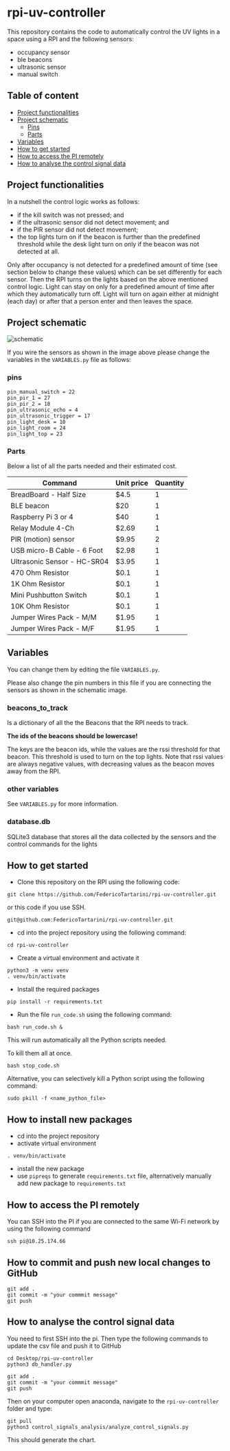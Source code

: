 # rpi-uv-controller

This repository contains the code to automatically control the UV lights in a space using a RPI and the following sensors:

* occupancy sensor
* ble beacons
* ultrasonic sensor
* manual switch

## Table of content 

-   [Project functionalities](#project-functionalities)
-   [Project schematic](#project-schematic)
    -   [Pins](#pins)
    -   [Parts](#parts)
-   [Variables](#variables)
-   [How to get started](#how-to-get-started)
-   [How to access the PI remotely](#how-to-access-the-pi-remotely)
-   [How to analyse the control signal data](#how-to-analyse-the-control-signal-data)

## Project functionalities

In a nutshell the control logic works as follows:

* if the kill switch was not pressed; and
* if the ultrasonic sensor did not detect movement; and
* if the PIR sensor did not detect movement;
* the top lights turn on if the beacon is further than the predefined threshold while the desk light turn on only if the beacon was not detected at all.

Only after occupancy is not detected for a predefined amount of time (see section below to change these values) which can be set differently for each sensor. Then the RPI turns on the lights based on the above mentioned control logic. Light can stay on only for a predefined amount of time after which they automatically turn off. Light will turn on again either at midnight (each day) or after that a person enter and then leaves the space. 

## Project schematic

![schematic](https://github.com/FedericoTartarini/rpi-uv-controller/blob/master/images/schematic.png)

If you wire the sensors as shown in the image above please change the variables in the `VARIABLES.py` file as follows:

### pins
```
pin_manual_switch = 22
pin_pir_1 = 27
pin_pir_2 = 18
pin_ultrasonic_echo = 4
pin_ultrasonic_trigger = 17
pin_light_desk = 10
pin_light_room = 24
pin_light_top = 23
```

### Parts

Below a list of all the parts needed and their estimated cost.

| Command | Unit price | Quantity |
| --- | --- | --- |
| BreadBoard - Half Size | $4.5 | 1 |
| BLE beacon | $20 | 1 |
| Raspberry Pi 3 or 4 | $40 | 1 |
| Relay Module 4-Ch | $2.69 | 1 |
| PIR (motion) sensor | $9.95 | 2 |
| USB micro-B Cable - 6 Foot | $2.98 | 1 |
| Ultrasonic Sensor - HC-SR04 | $3.95 | 1 |
| 470 Ohm Resistor | $0.1 | 1 |
| 1K Ohm Resistor | $0.1 | 1 |
| Mini Pushbutton Switch | $0.1 | 1 |
| 10K Ohm Resistor | $0.1 | 1 |
| Jumper Wires Pack - M/M | $1.95 | 1 |
| Jumper Wires Pack - M/F | $1.95 | 1 |

## Variables

You can change them by editing the file `VARIABLES.py`.

Please also change the pin numbers in this file if you are connecting the sensors as shown in the schematic image.

### beacons_to_track

Is a dictionary of all the the Beacons that the RPI needs to track.

**The ids of the beacons should be lowercase!**

The keys are the beacon ids, while the values are the rssi threshold for that beacon. This threshold is used to turn on the top lights. Note that rssi values are always negative values, with decreasing values as the beacon moves away from the RPI.

### other variables

See `VARIABLES.py` for more information.

### database.db

SQLite3 database that stores all the data collected by the sensors and the control commands for the lights

## How to get started

* Clone this repository on the RPI using the following code:
```
git clone https://github.com/FedericoTartarini/rpi-uv-controller.git
```

or this code if you use SSH.
```
git@github.com:FedericoTartarini/rpi-uv-controller.git
```

* cd into the project repository using the following command:
```
cd rpi-uv-controller
```

* Create a virtual environment and activate it
```
python3 -m venv venv
. venv/bin/activate
```

* Install the required packages
```
pip install -r requirements.txt
``` 

* Run the file `run_code.sh` using the following command:
```
bash run_code.sh &
```

This will run automatically all the Python scripts needed.

To kill them all at once.
```
bash stop_code.sh
```

Alternative, you can selectively kill a Python script using the following command:
```
sudo pkill -f <name_python_file>
```

## How to install new packages

* cd into the project repository
* activate virtual environment
```
. venv/bin/activate
```
* install the new package
* use `pipreqs` to generate `requirements.txt` file, alternatively manually add new package to `requirements.txt`

## How to access the PI remotely
You can SSH into the PI if you are connected to the same Wi-Fi network by using the following command
```
ssh pi@10.25.174.66
```

## How to commit and push new local changes to GitHub
```
git add .
git commit -m "your commmit message"
git push
```

## How to analyse the control signal data
You need to first SSH into the pi. Then type the following commands to update the csv file and push it to GitHub
```
cd Desktop/rpi-uv-controller
python3 db_handler.py

git add .
git commit -m "your commmit message"
git push
```

Then on your computer open anaconda, navigate to the `rpi-uv-controller` folder and type:
```
git pull
python3 control_signals_analysis/analyze_control_signals.py
```

This should generate the chart.

